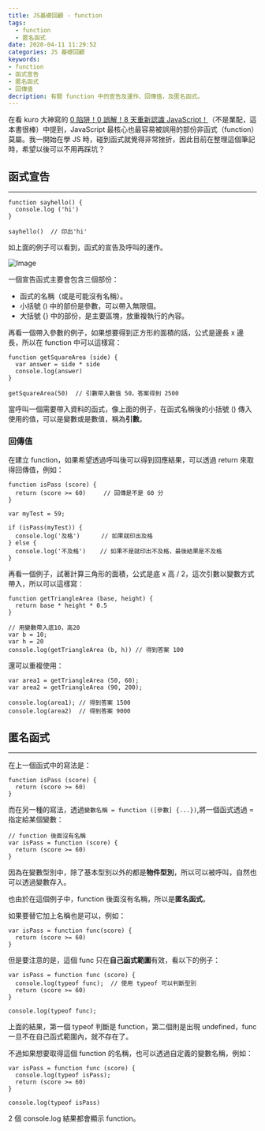 ```yaml
---
title: JS基礎回顧 - function
tags:
  - function
  - 匿名函式
date: 2020-04-11 11:29:52
categories: JS 基礎回顧
keywords:
- function
- 函式宣告
- 匿名函式
- 回傳值
decription: 有關 function 中的宣告及運作、回傳值，及匿名函式。
---
```

在看 kuro 大神寫的 [0 陷阱！0 誤解！8 天重新認識 JavaScript！](https://www.tenlong.com.tw/products/9789864344130)（不是業配，這本書很棒）中提到，JavaScript 最核心也最容易被誤用的部份非函式（function）莫屬。我一開始在學 JS 時，碰到函式就覺得非常挫折，因此目前在整理這個筆記時，希望以後可以不用再踩坑？
<!--more-->

## 函式宣告
---

```
function sayhello() {
  console.log ('hi')
}

sayhello()  // 印出'hi'
```

如上面的例子可以看到，函式的宣告及呼叫的運作。

![Image](https://i.imgur.com/HRVJOZV.png)

一個宣告函式主要會包含三個部份：

* 函式的名稱（或是可能沒有名稱）。
* 小括號 () 中的部份是參數，可以帶入無限個。
* 大括號 {} 中的部份，是主要區塊，放重複執行的內容。

再看一個帶入參數的例子，如果想要得到正方形的面積的話，公式是邊長 x 邊長，所以在 function 中可以這樣寫：

```
function getSquareArea (side) {
  var answer = side * side
  console.log(answer)
}

getSquareArea(50)  // 引數帶入數值 50，答案得到 2500
```

當呼叫一個需要帶入資料的函式，像上面的例子，在函式名稱後的小括號 () 傳入使用的值，可以是變數或是數值，稱為**引數**。

### 回傳值

在建立 function，如果希望透過呼叫後可以得到回應結果，可以透過 return 來取得回傳值，例如：

```
function isPass (score) {
  return (score >= 60)     // 回傳是不是 60 分
}

var myTest = 59;          

if (isPass(myTest)) {      
  console.log('及格')      // 如果就印出及格
} else {
  console.log('不及格')    // 如果不是就印出不及格，最後結果是不及格
}
```

再看一個例子，試著計算三角形的面積，公式是底 x 高 / 2，這次引數以變數方式帶入，所以可以這樣寫：

```
function getTriangleArea (base, height) {
  return base * height * 0.5
} 

// 用變數帶入底10，高20
var b = 10;
var h = 20
console.log(getTriangleArea (b, h)) // 得到答案 100
```

還可以重複使用：

```
var area1 = getTriangleArea (50, 60);
var area2 = getTriangleArea (90, 200);

console.log(area1); // 得到答案 1500
console.log(area2)  // 得到答案 9000
```

## 匿名函式
---

在上一個函式中的寫法是：

```
function isPass (score) {
  return (score >= 60)   
}
```

而在另一種的寫法，透過`變數名稱 = function ([參數] {...})`,將一個函式透過 = 指定給某個變數：

```
// function 後面沒有名稱
var isPass = function (score) {
  return (score >= 60)
}
```

因為在變數型別中，除了基本型別以外的都是**物件型別**，所以可以被呼叫，自然也可以透過變數存入。

也由於在這個例子中，function 後面沒有名稱，所以是**匿名函式**。

如果要替它加上名稱也是可以，例如：

```
var isPass = function func(score) {
  return (score >= 60)
}
```

但是要注意的是，這個 func 只在**自己函式範圍**有效，看以下的例子：

```
var isPass = function func (score) {
  console.log(typeof func);  // 使用 typeof 可以判斷型別
  return (score >= 60)
}

console.log(typeof func);
```

上面的結果，第一個 typeof 判斷是 function，第二個則是出現 undefined，func 一旦不在自己函式範圍內，就不存在了。

不過如果想要取得這個 function 的名稱，也可以透過自定義的變數名稱，例如：

```
var isPass = function func (score) {
  console.log(typeof isPass);
  return (score >= 60)
}

console.log(typeof isPass)
```

2 個 console.log 結果都會顯示 function。
